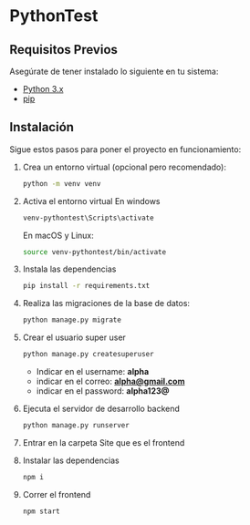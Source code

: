 # PythonTest


## Requisitos Previos

Asegúrate de tener instalado lo siguiente en tu sistema:

- [Python 3.x](https://www.python.org/downloads/)
- [pip](https://pip.pypa.io/en/stable/installation/)

## Instalación

Sigue estos pasos para poner el proyecto en funcionamiento:


1. Crea un entorno virtual (opcional pero recomendado):

   ```bash
   python -m venv venv

   ```

2. Activa el entorno virtual 
   En windows
   ```bash
   venv-pythontest\Scripts\activate

   ```

   En macOS y Linux:
   ```bash
   source venv-pythontest/bin/activate

   ```

3. Instala las dependencias
   ```bash
   pip install -r requirements.txt

   ```

4. Realiza las migraciones de la base de datos:
   ```bash
   python manage.py migrate

   ```

5. Crear el usuario super user
   ```bash
   python manage.py createsuperuser

   ```
   - Indicar en el username: **alpha**
   - indicar en el correo: **alpha@gmail.com**
   - indicar en el password: **alpha123@**

6. Ejecuta el servidor de desarrollo backend
   ```bash
   python manage.py runserver

   ```

7. Entrar en la carpeta Site que es el frontend
   
8. Instalar las dependencias

   ```bash
   npm i
   ```

9. Correr el frontend
   ```bash
   npm start
